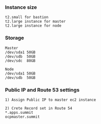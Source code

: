 ### Instance size
```
t2.small for bastion
t2.large instance for master 
t2.large instance for node
```

### Storage

```
Master
/dev/sda1 50GB
/dev/sdb  50GB
/dev/sdc  80GB

Node
/dev/sda1 50GB
/dev/sdb  50GB
```

### Public IP and Route 53 settings

```
1) Assign Public IP to master ec2 instance

2) Crete Record set in Route 54
*.apps.summit
ocpmaster.summit
```